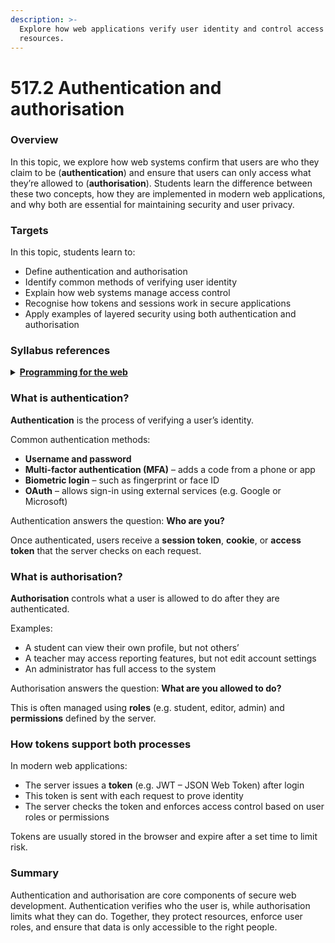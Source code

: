 ```yaml
---
description: >-
  Explore how web applications verify user identity and control access to
  resources.
---
```


# 517.2 Authentication and authorisation

### Overview

In this topic, we explore how web systems confirm that users are who they claim to be (**authentication**) and ensure that users can only access what they’re allowed to (**authorisation**). Students learn the difference between these two concepts, how they are implemented in modern web applications, and why both are essential for maintaining security and user privacy.

### Targets

In this topic, students learn to:

* Define authentication and authorisation
* Identify common methods of verifying user identity
* Explain how web systems manage access control
* Recognise how tokens and sessions work in secure applications
* Apply examples of layered security using both authentication and authorisation

### Syllabus references

<details>

<summary><a href="https://curriculum.nsw.edu.au/learning-areas/tas/software-engineering-11-12-2022/content/year-12/fa6aab137e"><strong>Programming for the web</strong></a></summary>

**Explain the processes for securing the web**

* authentication and authorisation

</details>

### What is authentication?

**Authentication** is the process of verifying a user’s identity.

Common authentication methods:

* **Username and password**
* **Multi-factor authentication (MFA)** – adds a code from a phone or app
* **Biometric login** – such as fingerprint or face ID
* **OAuth** – allows sign-in using external services (e.g. Google or Microsoft)

Authentication answers the question: **Who are you?**

Once authenticated, users receive a **session token**, **cookie**, or **access token** that the server checks on each request.

### What is authorisation?

**Authorisation** controls what a user is allowed to do after they are authenticated.

Examples:

* A student can view their own profile, but not others’
* A teacher may access reporting features, but not edit account settings
* An administrator has full access to the system

Authorisation answers the question: **What are you allowed to do?**

This is often managed using **roles** (e.g. student, editor, admin) and **permissions** defined by the server.

### How tokens support both processes

In modern web applications:

* The server issues a **token** (e.g. JWT – JSON Web Token) after login
* This token is sent with each request to prove identity
* The server checks the token and enforces access control based on user roles or permissions

Tokens are usually stored in the browser and expire after a set time to limit risk.

### Summary

Authentication and authorisation are core components of secure web development. Authentication verifies who the user is, while authorisation limits what they can do. Together, they protect resources, enforce user roles, and ensure that data is only accessible to the right people.
